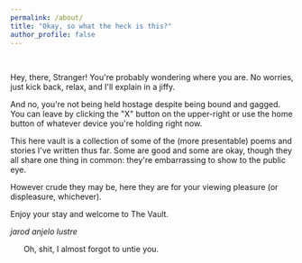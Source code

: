 ```yaml
---
permalink: /about/
title: "Okay, so what the heck is this?"
author_profile: false
---
```


&nbsp;
&nbsp;

<p>
Hey, there, Stranger! You're probably wondering where you are. No worries, just kick back, relax,
and I'll explain in a jiffy. 
</p>
<p>
And no, you're not being held hostage despite being bound and gagged. You can leave by clicking the "X"
button on the upper-right or use the home button of whatever device you're holding right now.
</p>

<p>
This here vault is a collection of some of the (more presentable) poems and stories I've written thus far.
Some are good and some are okay, though they all share one thing in common: they're embarrassing to
show to the public eye. 
</p>

<p>
However crude they may be, here they are for your viewing pleasure (or displeasure, whichever). 
</p>

<p>
Enjoy your stay and welcome to The Vault.
</p>

<em> jarod anjelo lustre </em>

&nbsp;
&nbsp;
&nbsp;
Oh, shit, I almost forgot to untie you.
